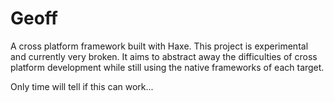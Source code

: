 # Geoff
A cross platform framework built with Haxe. This project is experimental and currently very broken. It aims to abstract away the difficulties of cross platform development while still using the native frameworks of each target.

Only time will tell if this can work...
